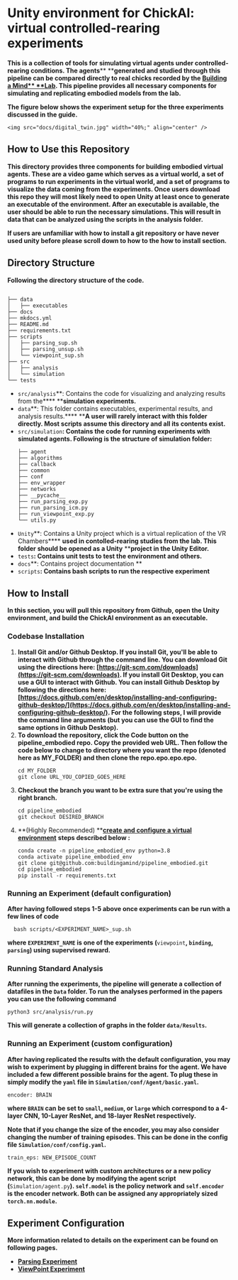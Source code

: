 # **Unity environment for ChickAI: virtual controlled-rearing experiments**

**This is a collection of tools for simulating virtual agents under controlled-rearing conditions. The agents****
****generated and studied through this pipeline can be compared directly to real chicks recorded by the **[**Building a Mind****
****Lab**](http://buildingamind.com/)**. This pipeline provides all necessary components for simulating and replicating embodied models from the lab.**

**The figure below shows the experiment setup for the three experiments discussed in the guide.**

`<img src="docs/digital_twin.jpg" width="40%;" align="center" />`

## **How to Use this Repository**

**This directory provides three components for building embodied virtual agents. These are a video game which serves as a virtual world, a set of programs to run experiments in the virtual world, and a set of programs to visualize the data coming from the experiments. Once users download this repo they will most likely need to open Unity at least once to generate an executable of the environment. After an executable is available, the user should be able to run the necessary simulations. This will result in data that can be analyzed using the scripts in the analysis folder.**

**If users are unfamiliar with how to install a git repository or have never used unity before please scroll down to how to the how to install section.**

## **Directory Structure**

**Following the directory structure of the code.**

```

├── data
│   ├── executables
├── docs
├── mkdocs.yml
├── README.md
├── requirements.txt
├── scripts
│   ├── parsing_sup.sh
│   ├── parsing_unsup.sh
│   └── viewpoint_sup.sh
├── src
│   ├── analysis
│   └── simulation
└── tests

```

* `src/analysis`**: Contains the code for visualizing and analyzing results from the****
  ****simulation experiments.**
* `data`**: This folder contains executables, experimental results, and analysis results.****
  ****A user will rarely interact with this folder directly. Most scripts assume this directory and all its contents exist.**
* `src/simulation`**: Contains the code for running experiments with simulated agents. Following is the structure of simulation folder:**
  ```
  ├── agent
  ├── algorithms
  ├── callback
  ├── common
  ├── conf
  ├── env_wrapper
  ├── networks
  ├── __pycache__
  ├── run_parsing_exp.py
  ├── run_parsing_icm.py
  ├── run_viewpoint_exp.py
  └── utils.py

  ```
* `Unity`**: Contains a Unity project which is a virtual replication of the VR Chambers****
  ****used in contolled-rearing studies from the lab. This folder should be opened as a Unity****
  ****project in the Unity Editor.**
* `tests`**: Contains unit tests to test the environment and others.**
* `docs`**: Contains project documentation **
* `scripts`**: Contains bash scripts to run the respective experiment**

## **How to Install**

**In this section, you will pull this repository from Github, open the Unity environment, and build the ChickAI environment as an executable.**

### **Codebase Installation**

1. **Install Git and/or Github Desktop. If you install Git, you'll be able to interact with Github through the command line. You can download Git using the directions here: **[https://git-scm.com/downloads](https://git-scm.com/downloads)**. If you install Git Desktop, you can use a GUI to interact with Github. You can install Github Desktop by following the directions here: **[https://docs.github.com/en/desktop/installing-and-configuring-github-desktop/](https://docs.github.com/en/desktop/installing-and-configuring-github-desktop/)**. For the following steps, I will provide the command line arguments (but you can use the GUI to find the same options in Github Desktop).**
2. **To download the repository, click the Code button on the pipeline_embodied repo. Copy the provided web URL. Then follow the code below to change to directory where you want the repo (denoted here as MY_FOLDER) and then clone the repo.epo.epo.epo.**
   ```
   cd MY_FOLDER
   git clone URL_YOU_COPIED_GOES_HERE
   ```
3. **Checkout the branch you want to be extra sure that you're using the right branch.**
   ```
   cd pipeline_embodied
   git checkout DESIRED_BRANCH
   ```
4. **(Highly Recommended) **[**create and configure a virtual environment**](https://uoa-eresearch.github.io/eresearch-cookbook/recipe/2014/11/20/conda/ "Link for how to set-up a virtual env")
   ****steps described below :****
   ```
   conda create -n pipeline_embodied_env python=3.8
   conda activate pipeline_embodied_env
   git clone git@github.com:buildingamind/pipeline_embodied.git
   cd pipeline_embodied
   pip install -r requirements.txt

   ```

### **Running an Experiment (default configuration)**

**After having followed steps 1-5 above once experiments can be run with a few lines of code**

```
  bash scripts/<EXPERIMENT_NAME>_sup.sh
```

**where **`EXPERIMENT_NAME`** is one of the experiments (**`viewpoint`**, **`binding`**, **`parsing`**) using supervised reward.**

### **Running Standard Analysis**

**After running the experiments, the pipeline will generate a collection of datafiles in the **`Data`** folder. To run the analyses performed in the papers you can use the following command**

```
python3 src/analysis/run.py
```

**This will generate a collection of graphs in the folder **`data/Results`**.**

### **Running an Experiment (custom configuration)**

**After having replicated the results with the default configuration, you may wish to experiment by plugging in different brains for the agent. We have included a few different possible brains for the agent. To plug these in simply modify the **`yaml`** file in **`Simulation/conf/Agent/basic.yaml`**.**

```
encoder: BRAIN
```

**where **`BRAIN`** can be set to **`small`**, **`medium`**, or **`large`** which correspond to a 4-layer CNN, 10-Layer ResNet, and 18-layer ResNet respectively.**

**Note that if you change the size of the encoder, you may also consider changing the number of training episodes. This can be done in the config file **`Simulation/conf/config.yaml`**.**

```
train_eps: NEW_EPISODE_COUNT
```

**If you wish to experiment with custom architectures or a new policy network, this can be done by modifying the agent script (**`Simulation/agent.py`**). **`self.model`** is the policy network and **`self.encoder`** is the encoder network. Both can be assigned any appropriately sized **`torch.nn.module`**.**

## **Experiment Configuration**

**More information related to details on the experiment can be found on following pages.**

* [**Parsing Experiment**](Parsing.md)
* [**ViewPoint Experiment**](Viewpoint.md)
